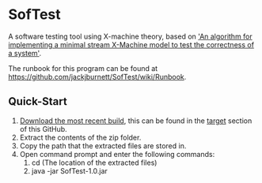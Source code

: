 # SofTest
A software testing tool using X-machine theory, based on ['An algorithm for implementing a minimal stream X-Machine model to test the correctness of a system'](https://www.researchgate.net/publication/348148829_An_algorithm_for_implementing_a_minimal_stream_X-Machine_model_to_test_the_correctness_of_a_system).

The runbook for this program can be found at https://github.com/jackjburnett/SofTest/wiki/Runbook.

## Quick-Start
1. [Download the most recent build](https://drive.google.com/file/d/1UjjPaVvt9ooMR11INhLX7hs2ZFvNu9as/view?usp=sharing), this can be found in the [target](https://github.com/jackjburnett/SofTest/tree/main/target) section of this GitHub.
2. Extract the contents of the zip folder.
3. Copy the path that the extracted files are stored in.
4. Open command prompt and enter the following commands:
    1. cd (The location of the extracted files)
    2. java -jar SofTest-1.0.jar
